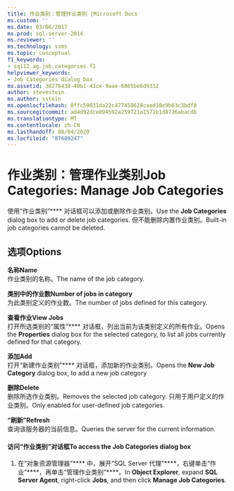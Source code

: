 ```yaml
---
title: 作业类别：管理作业类别 |Microsoft Docs
ms.custom: ''
ms.date: 03/06/2017
ms.prod: sql-server-2014
ms.reviewer: ''
ms.technology: ssms
ms.topic: conceptual
f1_keywords:
- sql12.ag.job.categories.f1
helpviewer_keywords:
- Job Categories dialog box
ms.assetid: 38276438-40b1-43ce-9aae-6805be6d9332
author: stevestein
ms.author: sstein
ms.openlocfilehash: 0ffc59031da22c477458628caed10e9b63c3bdf8
ms.sourcegitcommit: ad4d92dce894592a259721a1571b1d8736abacdb
ms.translationtype: MT
ms.contentlocale: zh-CN
ms.lasthandoff: 08/04/2020
ms.locfileid: "87689247"
---
```

# <a name="job-categories-manage-job-categories"></a><span data-ttu-id="e8d8a-102">作业类别：管理作业类别</span><span class="sxs-lookup"><span data-stu-id="e8d8a-102">Job Categories: Manage Job Categories</span></span>
  <span data-ttu-id="e8d8a-103">使用“作业类别”\*\*\*\* 对话框可以添加或删除作业类别。</span><span class="sxs-lookup"><span data-stu-id="e8d8a-103">Use the **Job Categories** dialog box to add or delete job categories.</span></span> <span data-ttu-id="e8d8a-104">但不能删除内置作业类别。</span><span class="sxs-lookup"><span data-stu-id="e8d8a-104">Built-in job categories cannot be deleted.</span></span>  
  
## <a name="options"></a><span data-ttu-id="e8d8a-105">选项</span><span class="sxs-lookup"><span data-stu-id="e8d8a-105">Options</span></span>  
 <span data-ttu-id="e8d8a-106">**名称**</span><span class="sxs-lookup"><span data-stu-id="e8d8a-106">**Name**</span></span>  
 <span data-ttu-id="e8d8a-107">作业类别的名称。</span><span class="sxs-lookup"><span data-stu-id="e8d8a-107">The name of the job category.</span></span>  
  
 <span data-ttu-id="e8d8a-108">**类别中的作业数**</span><span class="sxs-lookup"><span data-stu-id="e8d8a-108">**Number of jobs in category**</span></span>  
 <span data-ttu-id="e8d8a-109">为此类别定义的作业数。</span><span class="sxs-lookup"><span data-stu-id="e8d8a-109">The number of jobs defined for this category.</span></span>  
  
 <span data-ttu-id="e8d8a-110">**查看作业**</span><span class="sxs-lookup"><span data-stu-id="e8d8a-110">**View Jobs**</span></span>  
 <span data-ttu-id="e8d8a-111">打开所选类别的“属性”\*\*\*\* 对话框，列出当前为该类别定义的所有作业。</span><span class="sxs-lookup"><span data-stu-id="e8d8a-111">Opens the **Properties** dialog box for the selected category, to list all jobs currently defined for that category.</span></span>  
  
 <span data-ttu-id="e8d8a-112">**添加**</span><span class="sxs-lookup"><span data-stu-id="e8d8a-112">**Add**</span></span>  
 <span data-ttu-id="e8d8a-113">打开“新建作业类别”\*\*\*\* 对话框，添加新的作业类别。</span><span class="sxs-lookup"><span data-stu-id="e8d8a-113">Opens the **New Job Category** dialog box, to add a new job category</span></span>  
  
 <span data-ttu-id="e8d8a-114">**删除**</span><span class="sxs-lookup"><span data-stu-id="e8d8a-114">**Delete**</span></span>  
 <span data-ttu-id="e8d8a-115">删除所选作业类别。</span><span class="sxs-lookup"><span data-stu-id="e8d8a-115">Removes the selected job category.</span></span> <span data-ttu-id="e8d8a-116">只用于用户定义的作业类别。</span><span class="sxs-lookup"><span data-stu-id="e8d8a-116">Only enabled for user-defined job categories.</span></span>  
  
 <span data-ttu-id="e8d8a-117">**“刷新”**</span><span class="sxs-lookup"><span data-stu-id="e8d8a-117">**Refresh**</span></span>  
 <span data-ttu-id="e8d8a-118">查询该服务器的当前信息。</span><span class="sxs-lookup"><span data-stu-id="e8d8a-118">Queries the server for the current information.</span></span>  
  
#### <a name="to-access-the-job-categories-dialog-box"></a><span data-ttu-id="e8d8a-119">访问“作业类别”对话框</span><span class="sxs-lookup"><span data-stu-id="e8d8a-119">To access the Job Categories dialog box</span></span>  
  
1.  <span data-ttu-id="e8d8a-120">在“对象资源管理器”\*\*\*\* 中，展开“SQL Server 代理”\*\*\*\*，右键单击“作业”\*\*\*\*，再单击“管理作业类别”\*\*\*\*。</span><span class="sxs-lookup"><span data-stu-id="e8d8a-120">In **Object Explorer**, expand **SQL Server Agent**, right-click **Jobs**, and then click **Manage Job Categories**.</span></span>  
  
  
